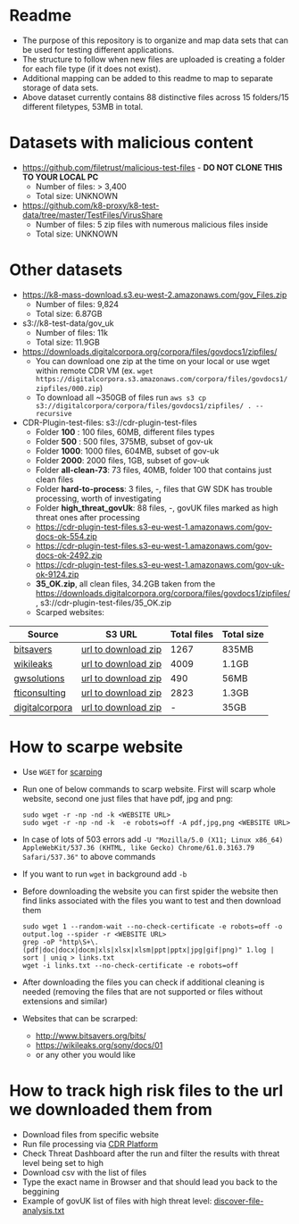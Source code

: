 # Readme

- The purpose of this repository is to organize and map data sets that can be used for testing different applications. 
- The structure to follow when new files are uploaded is creating a folder for each file type (if it does not exist).
- Additional mapping can be added to this readme to map to separate storage of data sets.
- Above dataset currently contains 88 distinctive files across 15 folders/15 different filetypes,  53MB in total.

# Datasets with malicious content
- https://github.com/filetrust/malicious-test-files -  **DO NOT CLONE THIS TO YOUR LOCAL PC**
   - Number of files: > 3,400
   - Total size: UNKNOWN
- https://github.com/k8-proxy/k8-test-data/tree/master/TestFiles/VirusShare
   - Number of files: 5 zip files with numerous malicious files inside
   - Total size: UNKNOWN

# Other datasets
- https://k8-mass-download.s3.eu-west-2.amazonaws.com/gov_Files.zip
   - Number of files: 9,824
   - Total size: 6.87GB
- s3://k8-test-data/gov_uk
   - Number of files: 11k
   - Total size: 11.9GB
- https://downloads.digitalcorpora.org/corpora/files/govdocs1/zipfiles/
   - You can download one zip at the time on your local or use wget within remote CDR VM (ex. `wget https://digitalcorpora.s3.amazonaws.com/corpora/files/govdocs1/zipfiles/000.zip`)
   - To download all ~350GB of files run `aws s3 cp s3://digitalcorpora/corpora/files/govdocs1/zipfiles/ . --recursive`
- CDR-Plugin-test-files: s3://cdr-plugin-test-files
   - Folder **100** :         100  files, 60MB,  different files types
   - Folder **500** :         500  files, 375MB, subset of gov-uk
   - Folder **1000**:         1000 files, 604MB, subset of gov-uk
   - Folder **2000**:         2000 files, 1GB,   subset of gov-uk
   - Folder **all-clean-73**: 73   files, 40MB,  folder 100 that contains just clean files
   - Folder **hard-to-process**: 3 files, -, files that GW SDK has trouble processing, worth of investigating 
   - Folder **high_threat_govUk**: 88 files, -, govUK files marked as high threat ones after processing
   - https://cdr-plugin-test-files.s3-eu-west-1.amazonaws.com/gov-docs-ok-554.zip
   - https://cdr-plugin-test-files.s3-eu-west-1.amazonaws.com/gov-docs-ok-2492.zip
   - https://cdr-plugin-test-files.s3-eu-west-1.amazonaws.com/gov-uk-ok-9124.zip
   - **35_OK.zip**, all clean files, 34.2GB taken from the https://downloads.digitalcorpora.org/corpora/files/govdocs1/zipfiles/, s3://cdr-plugin-test-files/35_OK.zip
   - Scarped websites: 
   
| Source | S3 URL | Total files | Total size |
| --- | --- | --- | --- |
| [bitsavers](http://www.bitsavers.org/bits/)| [url to download zip](https://cdr-plugin-test-files.s3-eu-west-1.amazonaws.com/bitsavers.zip) | 1267 | 835MB |
| [wikileaks](https://wikileaks.org/sony/docs/01) | [url to download zip](https://cdr-plugin-test-files.s3-eu-west-1.amazonaws.com/wikileaks.zip) | 4009 | 1.1GB |
| [gwsolutions](https://glasswallsolutions.com/) | [url to download zip](https://cdr-plugin-test-files.s3-eu-west-1.amazonaws.com/gwsolutions.zip) | 490 | 56MB |
| [fticonsulting](https://www.fticonsulting.com/) | [url to download zip](https://cdr-plugin-test-files.s3-eu-west-1.amazonaws.com/fticonsulting.zip) | 2823 | 1.3GB |
| [digitalcorpora](https://downloads.digitalcorpora.org/corpora/files/govdocs1/zipfiles/) | [url to download zip](https://cdr-plugin-test-files.s3-eu-west-1.amazonaws.com/35GB_OK.zip) | - | 35GB |



# How to scarpe website
- Use `WGET` for [scarping](https://apple.stackexchange.com/questions/100570/getting-all-files-from-a-web-page-using-curl)
- Run one of below commands to scarp website. First will scarp whole website, second one just files that have pdf, jpg and png:
  ```
  sudo wget -r -np -nd -k <WEBSITE URL>
  sudo wget -r -np -nd -k  -e robots=off -A pdf,jpg,png <WEBSITE URL>
  ```

- In case of lots of 503 errors add `-U "Mozilla/5.0 (X11; Linux x86_64) AppleWebKit/537.36 (KHTML, like Gecko) Chrome/61.0.3163.79 Safari/537.36"` to above commands
- If you want to run `wget` in background add `-b`
  
- Before downloading the website you can first spider the website then find links associated with the files you want to test and then download them
  ```
  sudo wget 1 --random-wait --no-check-certificate -e robots=off -o output.log --spider -r <WEBSITE URL>
  grep -oP "http\S+\.(pdf|doc|docx|docm|xls|xlsx|xlsm|ppt|pptx|jpg|gif|png)" 1.log | sort | uniq > links.txt
  wget -i links.txt --no-check-certificate -e robots=off
  ```

- After downloading the files you can check if additional cleaning is needed (removing the files that are not supported or files without extensions and similar)
- Websites that can be scrarped: 
   - http://www.bitsavers.org/bits/
   - https://wikileaks.org/sony/docs/01
   - or any other you would like

# How to track high risk files to the url we downloaded them from
- Download files from specific website
- Run file processing via [CDR Platform](https://filetrust.github.io/cdr-plugin-folder-to-folder/)
- Check Threat Dashboard after the run and filter the results with threat level being set to high
- Download csv with the list of files
- Type the exact name in Browser and that should lead you back to the beggining 
- Example of govUK list of files with high threat level: [discover-file-analysis.txt](https://github.com/k8-proxy/data-sets/files/6552642/discover-file-analysis.txt)
